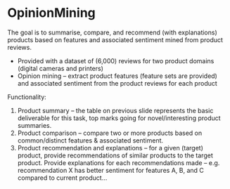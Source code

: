 # OpinionMining

The goal is to summarise, compare, and recommend (with explanations) products based on features and associated sentiment mined from product reviews.

* Provided with a dataset of (6,000) reviews for two product domains (digital cameras and printers) 
* Opinion mining – extract product features (feature sets are provided) and associated sentiment from the product reviews for each product

Functionality:
1. Product summary – the table on previous slide represents the basic deliverable for 
this task, top marks going for novel/interesting product summaries. 
2. Product comparison – compare two or more products based on common/distinct 
features & associated sentiment. 
3. Product recommendation and explanations – for a given (target) product, provide 
recommendations of similar products to the target product. Provide explanations 
for each recommendations made – e.g. recommendation X has better sentiment 
for features A, B, and C compared to current product…
